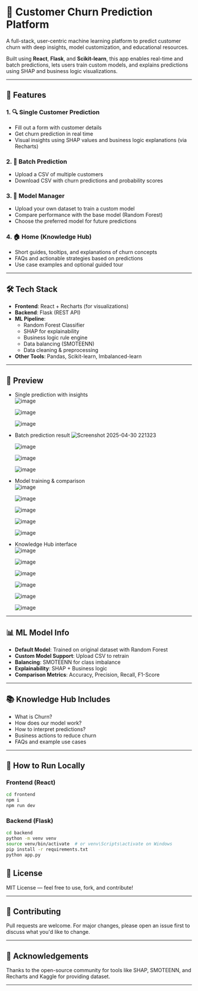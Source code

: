 # 🧠 Customer Churn Prediction Platform

A full-stack, user-centric machine learning platform to predict customer churn with deep insights, model customization, and educational resources.

Built using **React**, **Flask**, and **Scikit-learn**, this app enables real-time and batch predictions, lets users train custom models, and explains predictions using SHAP and business logic visualizations.

---

## 🚀 Features

### 1. 🔍 Single Customer Prediction
- Fill out a form with customer details
- Get churn prediction in real time
- Visual insights using SHAP values and business logic explanations (via Recharts)

### 2. 📂 Batch Prediction
- Upload a CSV of multiple customers
- Download CSV with churn predictions and probability scores

### 3. 🧠 Model Manager
- Upload your own dataset to train a custom model
- Compare performance with the base model (Random Forest)
- Choose the preferred model for future predictions

### 4. 🏠 Home (Knowledge Hub)
- Short guides, tooltips, and explanations of churn concepts
- FAQs and actionable strategies based on predictions
- Use case examples and optional guided tour

---

## 🛠️ Tech Stack

- **Frontend**: React + Recharts (for visualizations)
- **Backend**: Flask (REST API)
- **ML Pipeline**: 
  - Random Forest Classifier
  - SHAP for explainability
  - Business logic rule engine
  - Data balancing (SMOTEENN)
  - Data cleaning & preprocessing
- **Other Tools**: Pandas, Scikit-learn, Imbalanced-learn

---

## 📸 Preview


- Single prediction with insights  
  ![image](https://github.com/user-attachments/assets/4a3e6b0c-109a-4080-8acf-8ea737d2eac0)

  ![image](https://github.com/user-attachments/assets/a14ba4ce-b9b3-400b-bb57-f46e4cec0ac5)

  ![image](https://github.com/user-attachments/assets/01b69f5a-385d-4dea-9220-cb2dfd728b70)



- Batch prediction result
  ![Screenshot 2025-04-30 221323](https://github.com/user-attachments/assets/131f1ae6-37ec-4992-98a2-354569a461db)
  
  ![image](https://github.com/user-attachments/assets/f324dc43-be54-4fce-80e1-992739168534)

  ![image](https://github.com/user-attachments/assets/8807fd86-6e0b-4bfa-8eea-a5248757979a)

  ![image](https://github.com/user-attachments/assets/9a8cc666-b3ed-434a-986f-febe56dced17)



- Model training & comparison  
  ![image](https://github.com/user-attachments/assets/5e7d5db1-670f-4406-b301-3184c098e706)

  ![image](https://github.com/user-attachments/assets/19d913b7-b2ae-4e99-b7a7-859e7622cc0f)

  ![image](https://github.com/user-attachments/assets/ca2c34b0-22b5-455e-a0c8-902333a2e93d)

  ![image](https://github.com/user-attachments/assets/93925a4f-e65e-4926-91a1-737675a867f9)

  ![image](https://github.com/user-attachments/assets/38cd58e2-34b4-49d3-a452-fc87c81ffa72)






- Knowledge Hub interface  
  ![image](https://github.com/user-attachments/assets/d2ead0e0-b0af-4952-8626-1ffcc20c7aa9)

  ![image](https://github.com/user-attachments/assets/9694e7f9-22dd-457e-8d1d-7465f79f8a77)

  ![image](https://github.com/user-attachments/assets/77056e8a-dd76-48ef-8f92-ad73ed114dbf)

  ![image](https://github.com/user-attachments/assets/e056c349-4b4a-451e-a6e0-482f8116a351)

  ![image](https://github.com/user-attachments/assets/d270b5e1-7020-4fc7-92cd-269bc5d0191f)

  ![image](https://github.com/user-attachments/assets/250c294a-5c87-496a-b6ce-886611bddbce)



---

## 📊 ML Model Info

- **Default Model**: Trained on original dataset with Random Forest
- **Custom Model Support**: Upload CSV to retrain
- **Balancing**: SMOTEENN for class imbalance
- **Explainability**: SHAP + Business logic
- **Comparison Metrics**: Accuracy, Precision, Recall, F1-Score

---

## 📚 Knowledge Hub Includes

- What is Churn?
- How does our model work?
- How to interpret predictions?
- Business actions to reduce churn
- FAQs and example use cases

---

## 🧪 How to Run Locally

### Frontend (React)
```bash
cd frontend
npm i
npm run dev
```
### Backend (Flask)
```bash
cd backend
python -m venv venv
source venv/bin/activate  # or venv\Scripts\activate on Windows
pip install -r requirements.txt
python app.py
```
## 📄 License

MIT License — feel free to use, fork, and contribute!

---

## 🤝 Contributing

Pull requests are welcome. For major changes, please open an issue first to discuss what you'd like to change.

---

## 🙌 Acknowledgements

Thanks to the open-source community for tools like SHAP, SMOTEENN, and Recharts and Kaggle for providing dataset.


---


